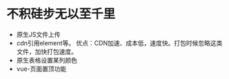 # 不积硅步无以至千里
- 原生JS文件上传
- cdn引用element等。 优点：CDN加速、成本低，速度快。打包时候忽略这类文件，加快打包速度。
- 原生表格设置某列颜色
- vue-页面置顶功能
